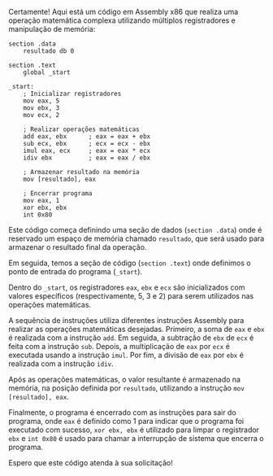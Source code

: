 Certamente! Aqui está um código em Assembly x86 que realiza uma operação matemática complexa utilizando múltiplos registradores e manipulação de memória:

```assembly
section .data
    resultado db 0

section .text
    global _start

_start:
    ; Inicializar registradores
    mov eax, 5
    mov ebx, 3
    mov ecx, 2

    ; Realizar operações matemáticas
    add eax, ebx      ; eax = eax + ebx
    sub ecx, ebx      ; ecx = ecx - ebx
    imul eax, ecx     ; eax = eax * ecx
    idiv ebx          ; eax = eax / ebx

    ; Armazenar resultado na memória
    mov [resultado], eax

    ; Encerrar programa
    mov eax, 1
    xor ebx, ebx
    int 0x80
```

Este código começa definindo uma seção de dados (`section .data`) onde é reservado um espaço de memória chamado `resultado`, que será usado para armazenar o resultado final da operação.

Em seguida, temos a seção de código (`section .text`) onde definimos o ponto de entrada do programa (`_start`).

Dentro do `_start`, os registradores `eax`, `ebx` e `ecx` são inicializados com valores específicos (respectivamente, 5, 3 e 2) para serem utilizados nas operações matemáticas.

A sequência de instruções utiliza diferentes instruções Assembly para realizar as operações matemáticas desejadas. Primeiro, a soma de `eax` e `ebx` é realizada com a instrução `add`. Em seguida, a subtração de `ebx` de `ecx` é feita com a instrução `sub`. Depois, a multiplicação de `eax` por `ecx` é executada usando a instrução `imul`. Por fim, a divisão de `eax` por `ebx` é realizada com a instrução `idiv`.

Após as operações matemáticas, o valor resultante é armazenado na memória, na posição definida por `resultado`, utilizando a instrução `mov [resultado], eax`.

Finalmente, o programa é encerrado com as instruções para sair do programa, onde `eax` é definido como 1 para indicar que o programa foi executado com sucesso, `xor ebx, ebx` é utilizado para limpar o registrador `ebx` e `int 0x80` é usado para chamar a interrupção de sistema que encerra o programa.

Espero que este código atenda à sua solicitação!